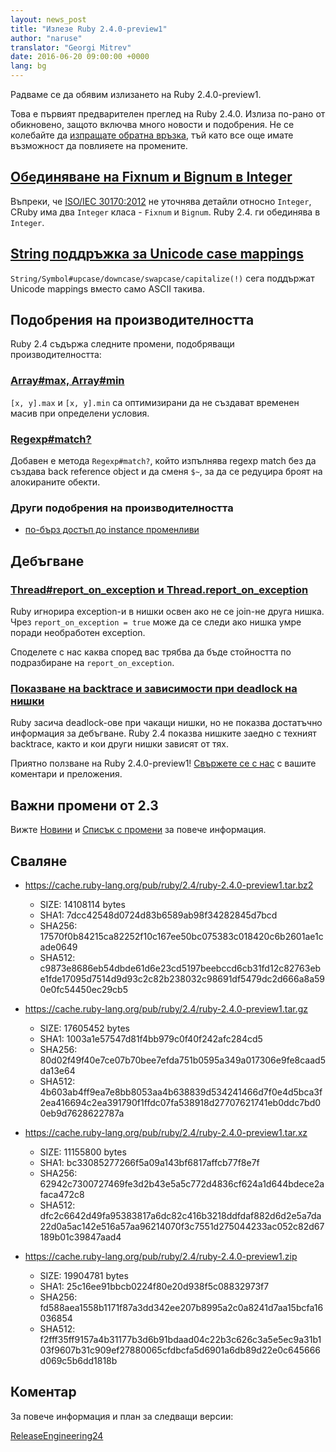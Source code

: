 ```yaml
---
layout: news_post
title: "Излезе Ruby 2.4.0-preview1"
author: "naruse"
translator: "Georgi Mitrev"
date: 2016-06-20 09:00:00 +0000
lang: bg
---
```


Радваме се да обявим излизането на Ruby 2.4.0-preview1.

Това е първият предварителен преглед на Ruby 2.4.0.
Излиза по-рано от обикновено, защото включва много новости и подобрения.
Не се колебайте да
[изпращате обратна връзка](https://bugs.ruby-lang.org/projects/ruby/wiki/HowToReport),
тъй като все още имате възможност да повлияете на промените.

## [Обединяване на Fixnum и Bignum в Integer](https://bugs.ruby-lang.org/issues/12005)

Въпреки, че [ISO/IEC 30170:2012](http://www.iso.org/iso/iso_catalogue/catalogue_tc/catalogue_detail.htm?csnumber=59579)
не уточнява детайли относно `Integer`, CRuby има два `Integer` класа - `Fixnum` и `Bignum`.
Ruby 2.4. ги обединява в `Integer`.

## [String поддръжка за Unicode case mappings](https://bugs.ruby-lang.org/issues/10085)

`String/Symbol#upcase/downcase/swapcase/capitalize(!)` сега поддържат Unicode
mappings вместо само ASCII такива.

## Подобрения на производителността

Ruby 2.4 съдържа следните промени, подобряващи производителността:

### [Array#max, Array#min](https://bugs.ruby-lang.org/issues/12172)

`[x, y].max` и `[x, y].min` са оптимизирани да не създават временен масив
при определени условия.

### [Regexp#match?](https://bugs.ruby-lang.org/issues/8110)

Добавен е метода `Regexp#match?`, който изпълнява regexp match без
да създава back reference object и да сменя `$~`, за да се редуцира
броят на алокираните обекти.

### Други подобрения на производителността

* [по-бърз достъп до instance променливи](https://bugs.ruby-lang.org/issues/12274)

## Дебъгване

### [Thread#report_on_exception и Thread.report_on_exception](https://bugs.ruby-lang.org/issues/6647)

Ruby игнорира exception-и в нишки освен ако не се join-не друга нишка.
Чрез `report_on_exception = true` може да се следи ако нишка умре поради
необработен exception.

Споделете с нас каква според вас трябва да бъде стойността по подразбиране на
`report_on_exception`.

### [Показване на backtrace и зависимости при deadlock на нишки](https://bugs.ruby-lang.org/issues/8214)

Ruby засича deadlock-ове при чакащи нишки, но не показва достатъчно
информация за дебъгване.
Ruby 2.4 показва нишките заедно с техният backtrace, както и кои други нишки
зависят от тях.

Приятно ползване на Ruby 2.4.0-preview1!
[Свържете се с нас](https://bugs.ruby-lang.org/projects/ruby/wiki/HowToReport)
с вашите коментари и преложения.

## Важни промени от 2.3

Вижте [Новини](https://github.com/ruby/ruby/blob/v2_4_0_preview1/NEWS)
и [Списък с промени](https://github.com/ruby/ruby/blob/v2_4_0_preview1/ChangeLog)
за повече информация.

## Сваляне

* <https://cache.ruby-lang.org/pub/ruby/2.4/ruby-2.4.0-preview1.tar.bz2>

  * SIZE:   14108114 bytes
  * SHA1:   7dcc42548d0724d83b6589ab98f34282845d7bcd
  * SHA256: 17570f0b84215ca82252f10c167ee50bc075383c018420c6b2601ae1cade0649
  * SHA512: c9873e8686eb54dbde61d6e23cd5197beebccd6cb31fd12c82763ebe1fde17095d7514d9d93c2c82b238032c98691df5479dc2d666a8a590e0fc54450ec29cb5

* <https://cache.ruby-lang.org/pub/ruby/2.4/ruby-2.4.0-preview1.tar.gz>

  * SIZE:   17605452 bytes
  * SHA1:   1003a1e57547d81f4bb979c0f40f242afc284cd5
  * SHA256: 80d02f49f40e7ce07b70bee7efda751b0595a349a017306e9fe8caad5da13e64
  * SHA512: 4b603ab4ff9ea7e8bb8053aa4b638839d534241466d7f0e4d5bca3f2ea416694c2ea391790f1ffdc07fa538918d27707621741eb0ddc7bd00eb9d7628622787a

* <https://cache.ruby-lang.org/pub/ruby/2.4/ruby-2.4.0-preview1.tar.xz>

  * SIZE:   11155800 bytes
  * SHA1:   bc33085277266f5a09a143bf6817affcb77f8e7f
  * SHA256: 62942c7300727469fe3d2b43e5a5c772d4836cf624a1d644bdece2afaca472c8
  * SHA512: dfc2c6642d49fa95383817a6dc82c416b3218ddfdaf882d6d2e5a7da22d0a5ac142e516a57aa96214070f3c7551d275044233ac052c82d67189b01c39847aad4

* <https://cache.ruby-lang.org/pub/ruby/2.4/ruby-2.4.0-preview1.zip>

  * SIZE:   19904781 bytes
  * SHA1:   25c16ee91bbcb0224f80e20d938f5c08832973f7
  * SHA256: fd588aea1558b1171f87a3dd342ee207b8995a2c0a8241d7aa15bcfa16036854
  * SHA512: f2fff35ff9157a4b31177b3d6b91bdaad04c22b3c626c3a5e5ec9a31b103f9607b31c909ef27880065cfdbcfa5d6901a6db89d22e0c645666d069c5b6dd1818b

## Коментар

За повече информация и план за следващи версии:

[ReleaseEngineering24](https://bugs.ruby-lang.org/projects/ruby-master/wiki/ReleaseEngineering24)
